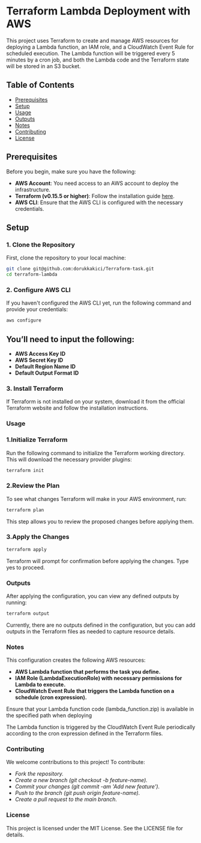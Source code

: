 
# Terraform Lambda Deployment with AWS

This project uses Terraform to create and manage AWS resources for deploying a Lambda function, an IAM role, and a CloudWatch Event Rule for scheduled execution. The Lambda function will be triggered every 5 minutes by a cron job, and both the Lambda code and the Terraform state will be stored in an S3 bucket.

## Table of Contents
- [Prerequisites](#prerequisites)
- [Setup](#setup)
- [Usage](#usage)
- [Outputs](#outputs)
- [Notes](#notes)
- [Contributing](#contributing)
- [License](#license)


## Prerequisites

Before you begin, make sure you have the following:

- **AWS Account**: You need access to an AWS account to deploy the infrastructure.
- **Terraform (v0.15.5 or higher)**: Follow the installation guide [here](https://www.terraform.io/downloads.html).
- **AWS CLI**: Ensure that the AWS CLI is configured with the necessary credentials.




## Setup

### 1. Clone the Repository

First, clone the repository to your local machine:

```bash
git clone git@github.com:dorukkakici/Terraform-task.git
cd terraform-lambda
```

### 2. Configure AWS CLI

If you haven't configured the AWS CLI yet, run the following command and provide your credentials:

```bash
aws configure
```


## You’ll need to input the following:

- **AWS Access Key ID**
- **AWS Secret Key ID**
- **Default Region Name ID**
- **Default Output Format ID**

### 3. Install Terraform

If Terraform is not installed on your system, download it from the official Terraform website and follow the installation instructions.

### Usage

### 1.Initialize Terraform

Run the following command to initialize the Terraform working directory. This will download the necessary provider plugins:

```bash
terraform init
```
### 2.Review the Plan

To see what changes Terraform will make in your AWS environment, run:

```bash
terraform plan
```
This step allows you to review the proposed changes before applying them.

### 3.Apply the Changes

```bash
terraform apply
```
Terraform will prompt for confirmation before applying the changes. Type yes to proceed.


### Outputs

After applying the configuration, you can view any defined outputs by running:

```bash
terraform output
```
Currently, there are no outputs defined in the configuration, but you can add outputs in the Terraform files as needed to capture resource details.

### Notes

This configuration creates the following AWS resources:
  - **AWS Lambda function that performs the task you define.**
  - **IAM Role (LambdaExecutionRole) with necessary permissions for Lambda to execute.**
  - **CloudWatch Event Rule that triggers the Lambda function on a schedule (cron expression).**
    
Ensure that your Lambda function code (lambda_function.zip) is available in the specified path when deploying

The Lambda function is triggered by the CloudWatch Event Rule periodically according to the cron expression defined in the Terraform files.


### Contributing

We welcome contributions to this project! To contribute:

- *Fork the repository.*
- *Create a new branch (git checkout -b feature-name).*
- *Commit your changes (git commit -am 'Add new feature').*
- *Push to the branch (git push origin feature-name).*
- *Create a pull request to the main branch.*

### License

This project is licensed under the MIT License. See the LICENSE file for details.





